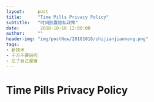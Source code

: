 ```yaml
---
layout:     post
title:      "Time Pills Privacy Policy"
subtitle:   "时间胶囊隐私政策"
date:        2018-10-16 12:00:00
author:     ""
header-img: "img/postNew/20181016/shijianjiaonang.png"
tags:
- 新技术
- 千万不要研究
- 忘了自己是谁
---
```




# Time Pills Privacy Policy


